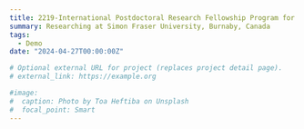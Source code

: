 ```yaml
---
title: 2219-International Postdoctoral Research Fellowship Program for Turkish Citizens
summary: Researching at Simon Fraser University, Burnaby, Canada 
tags:
  - Demo
date: "2024-04-27T00:00:00Z"

# Optional external URL for project (replaces project detail page).
# external_link: https://example.org

#image:
#  caption: Photo by Toa Heftiba on Unsplash
#  focal_point: Smart
---
```


